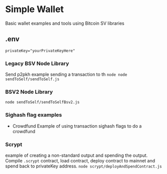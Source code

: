 # Simple Wallet 
Basic wallet examples and tools using Bitcoin SV libraries 

## .env
`privateKey="yourPrivateKeyHere"`


### Legacy BSV Node Library 
Send p2pkh example sending a transaction to th
`node node sendToSelf/sendToSelf.js` 

### BSV2 Node Library

`node sendToSelf/sendToSelfBsv2.js `

### Sighash flag examples 
- Crowdfund
Example of using transaction sighash flags to do a crowdfund

### Scrypt
example of creating a non-standard output and spending the output.  Compile `.scrypt` contract, load contract, deploy contract to mainnet and spend back to privateKey address.
`node scrypt/deployAndSpendContract.js`

